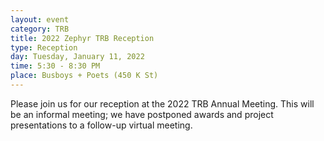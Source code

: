 ```yaml
---
layout: event
category: TRB
title: 2022 Zephyr TRB Reception
type: Reception
day: Tuesday, January 11, 2022
time: 5:30 - 8:30 PM
place: Busboys + Poets (450 K St)
---
```

Please join us for our reception at the 2022 TRB Annual Meeting.  This will be an informal meeting; we have postponed awards and project presentations to a follow-up virtual meeting.